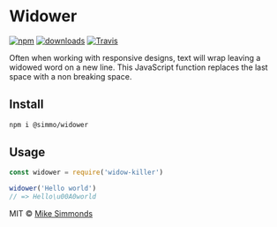# Widower

[![npm][image-npm]][url-npm] [![downloads][image-downloads]][url-npm] [![Travis][image-travis]][url-travis]

Often when working with responsive designs, text will wrap leaving a widowed word on a new line. This JavaScript function replaces the last space with a non breaking space.

## Install

```bash
npm i @simmo/widower
```

## Usage

```javascript
const widower = require('widow-killer')

widower('Hello world')
// => Hello\u00A0world
```

MIT © [Mike Simmonds](https://simmo.me)

[image-downloads]: https://img.shields.io/npm/dm/@simmo/widower.svg?style=flat-square
[image-npm]: https://img.shields.io/npm/v/@simmo/widower.svg?style=flat-square
[image-travis]: https://img.shields.io/travis/@simmo/widower.svg?style=flat-square
[url-npm]: https://npmjs.org/package/@simmo/widower
[url-travis]: https://travis-ci.org/@simmo/widower
